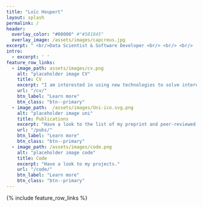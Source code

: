 ```yaml
---
title: "Loïc Houpert"
layout: splash
permalink: /
header:
  overlay_color: "#00000" #"#581845"
  overlay_image: /assets/images/capcreus.jpg
excerpt: " <br/>Data Scientist & Software Developer <br/> <br/> <br/>  <br/>"
intro:
  - excerpt: ' '
feature_row_links:
  - image_path: assets/images/cv.png    
    alt: "placeholder image CV"
    title: CV    
    excerpt: "I am interested in using new technologies to solve interesting problems."
    url: "/cv/"
    btn_label: "Learn more"
    btn_class: "btn--primary"
  - image_path:  /assets/images/Uni-ico.svg.png
    alt: "placeholder image uni"
    title: Publications
    excerpt: "Have a look to the list of my preprint and peer-reviewed articles."    
    url: "/pubs/"
    btn_label: "Learn more"
    btn_class: "btn--primary"
  - image_path: /assets/images/code.png
    alt: "placeholder image code"
    title: Code
    excerpt: "Have a look to my projects."        
    url: "/code/"
    btn_label: "Learn more"
    btn_class: "btn--primary"
---
```


{% include feature_row_links %}
